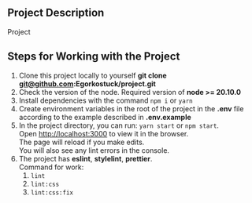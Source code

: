 ## Project Description

Project

## Steps for Working with the Project

1. Сlone this project locally to yourself **git clone git@github.com:Egorkostuck/project.git**
2. Сheck the version of the node. Required version of **node >= 20.10.0**
3. Install dependencies with the command `npm i` or `yarn`
4. Create environment variables in the root of the project in the **.env** file according to the example described in **.env.example**
5. In the project directory, you can run: `yarn start` or `npm start`.\
   Open [http://localhost:3000](http://localhost:3000) to view it in the browser.\
   The page will reload if you make edits.\
   You will also see any lint errors in the console.
6. The project has **eslint**, **stylelint**, **prettier**.\
   Command for work:
    1. `lint`
    2. `lint:css`
    3. `lint:css:fix`
